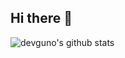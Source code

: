 ## Hi there 👋

<!--
**devguno/devguno** is a ✨ _special_ ✨ repository because its `README.md` (this file) appears on your GitHub profile.


Here are some ideas to get you started:

- 🔭 I’m currently working on ...
- 🌱 I’m currently learning ...
- 👯 I’m looking to collaborate on ...
- 🤔 I’m looking for help with ...
- 💬 Ask me about ...
- 📫 How to reach me: ...
- 😄 Pronouns: ...
- ⚡ Fun fact: ...
-->

<!-- 새로운 pet 얻기 -> API 호출, 링크 -->
<!-- https://render.gitanimals.org/users/devguno -->

![devguno's github stats](https://github-readme-stats.vercel.app/api?username=devguno&show_icons=true&theme=tokyonight&hide_rank=true&hide=issues)



<!-- SLOTH_KING Level 7 -->
<a href="https://github.com/devxb/gitanimals">
  <img src="https://render.gitanimals.org/lines/devguno?pet-id=639371653282403096" width="1000" height="10"/>
</a>

<!-- SLOTH_KING Level 11 -->
<a href="https://github.com/devxb/gitanimals">
  <img src="https://render.gitanimals.org/lines/devguno?pet-id=639371653282403097" width="1000" height="10"/>
</a>

<!-- MOLE Level 8 -->
<a href="https://github.com/devxb/gitanimals">
  <img src="https://render.gitanimals.org/lines/devguno?pet-id=639371653282403098" width="1000" height="10"/>
</a>

<!-- SLOTH Level 5 -->
<a href="https://github.com/devxb/gitanimals">
  <img src="https://render.gitanimals.org/lines/devguno?pet-id=639371653282403099" width="1000" height="10"/>
</a>

<!-- GOOSE Level 11 -->
<a href="https://github.com/devxb/gitanimals">
  <img src="https://render.gitanimals.org/lines/devguno?pet-id=639371653282403100" width="1000" height="10"/>
</a>

<!-- SLIME_GREEN Level 8 -->
<a href="https://github.com/devxb/gitanimals">
  <img src="https://render.gitanimals.org/lines/devguno?pet-id=639371653282403101" width="1000" height="10"/>
</a>

<!-- PENGUIN Level 2 -->
<a href="https://github.com/devxb/gitanimals">
  <img src="https://render.gitanimals.org/lines/devguno?pet-id=639371653282403102" width="1000" height="10"/>
</a>

<!-- GOOSE Level 3 -->
<a href="https://github.com/devxb/gitanimals">
  <img src="https://render.gitanimals.org/lines/devguno?pet-id=651631142837142686" width="1000" height="10"/>
</a>

<!-- RABBIT Level 0 -->
<a href="https://github.com/devxb/gitanimals">
  <img src="https://render.gitanimals.org/lines/devguno?pet-id=657125334547289908" width="1000" height="10"/>
</a>
